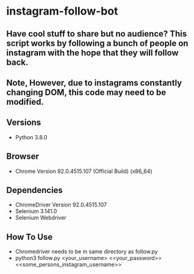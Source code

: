 
# instagram-follow-bot
## Have cool stuff to share but no audience? This script works by following a bunch of people on instagram with the hope that they will follow back.
## Note, However, due to instagrams constantly changing DOM, this code may need to be modified. 

## Versions
- Python 3.8.0
## Browser
- Chrome Version 92.0.4515.107 (Official Build) (x86_64)

## Dependencies
- ChromeDriver Version 92.0.4515.107
- Selenium 3.141.0
- Selenium Webdriver
   
## How To Use
- Chromedriver needs to be in same directory as follow.py
- python3 follow.py <your_username> <<your_password>> <<some_persons_instagram_username>>
